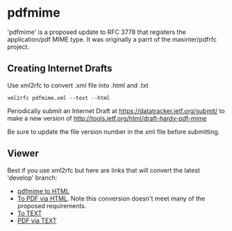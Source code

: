 # pdfmime

'pdfmime' is a proposed update to RFC 3778 that registers the
application/pdf MIME type.
It was originally a parrt of the masinter/pdfrfc project.

## Creating Internet Drafts

Use xml2rfc to convert .xml file into .html and .txt

 `xml2rfc pdfmime.xml --text --html`

Periodically submit an Internet Draft at https://datatracker.ietf.org/submit/
to make a new version of http://tools.ietf.org/html/draft-hardy-pdf-mime

Be sure to update the file version number in the xml file before submitting.

## Viewer

Best if you use xml2rfc but here are links that will convert the
latest 'develop' branch:

* [pdfmime to HTML](http://xml2rfc.tools.ietf.org/cgi-bin/xml2rfc.cgi?url=https://raw.githubusercontent.com/mrbhardy/pdfmime/develop/pdfmime.xml&modeAsFormat=html/ascii&type=ascii)
* [To PDF via HTML](http://xml2rfc.tools.ietf.org/cgi-bin/xml2rfc.cgi?url=https://raw.githubusercontent.com/mrbhardy/pdfmime/develop/pdfmime.xml&modeAsFormat=html/pdf&type=ascii). Note this conversion doesn't meet many of the proposed requirements.
* [To TEXT](http://xml2rfc.tools.ietf.org/cgi-bin/xml2rfc.cgi?url=https://raw.githubusercontent.com/mrbhardy/pdfmime/develop/pdfmime.xml&modeAsFormat=txt/ascii&type=ascii)
* [PDF via TEXT](http://xml2rfc.tools.ietf.org/cgi-bin/xml2rfc.cgi?url=https://raw.githubusercontent.com/mrbhardy/pdfmime/develop/pdfmime.xml&modeAsFormat=txt/pdf&type=ascii)


